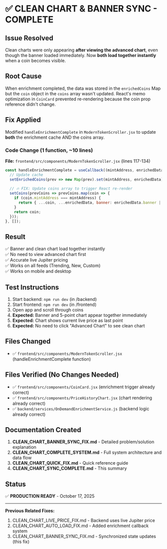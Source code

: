 # ✅ CLEAN CHART & BANNER SYNC - COMPLETE

## Issue Resolved
Clean charts were only appearing **after viewing the advanced chart**, even though the banner loaded immediately. Now **both load together instantly** when a coin becomes visible.

## Root Cause
When enrichment completed, the data was stored in the `enrichedCoins` Map but the `coin` object in the `coins` array wasn't updated. React's memo optimization in `CoinCard` prevented re-rendering because the coin prop reference didn't change.

## Fix Applied
Modified `handleEnrichmentComplete` in `ModernTokenScroller.jsx` to update **both** the enrichment cache AND the coins array.

### Code Change (1 function, ~10 lines)
**File:** `frontend/src/components/ModernTokenScroller.jsx` (lines 117-134)

```jsx
const handleEnrichmentComplete = useCallback((mintAddress, enrichedData) => {
  // Update cache
  setEnrichedCoins(prev => new Map(prev).set(mintAddress, enrichedData));
  
  // 🔥 FIX: Update coins array to trigger React re-render
  setCoins(prevCoins => prevCoins.map(coin => {
    if (coin.mintAddress === mintAddress) {
      return { ...coin, ...enrichedData, banner: enrichedData.banner || coin.banner };
    }
    return coin;
  }));
}, []);
```

## Result
✅ Banner and clean chart load together instantly  
✅ No need to view advanced chart first  
✅ Accurate live Jupiter pricing  
✅ Works on all feeds (Trending, New, Custom)  
✅ Works on mobile and desktop

## Test Instructions
1. Start backend: `npm run dev` (in /backend)
2. Start frontend: `npm run dev` (in /frontend)
3. Open app and scroll through coins
4. **Expected:** Banner and 5-point chart appear together immediately
5. **Expected:** Chart shows current live price as last point
6. **Expected:** No need to click "Advanced Chart" to see clean chart

## Files Changed
- ✅ `frontend/src/components/ModernTokenScroller.jsx` (handleEnrichmentComplete function)

## Files Verified (No Changes Needed)
- ✅ `frontend/src/components/CoinCard.jsx` (enrichment trigger already correct)
- ✅ `frontend/src/components/PriceHistoryChart.jsx` (chart rendering already correct)
- ✅ `backend/services/OnDemandEnrichmentService.js` (backend logic already correct)

## Documentation Created
1. **CLEAN_CHART_BANNER_SYNC_FIX.md** - Detailed problem/solution explanation
2. **CLEAN_CHART_COMPLETE_SYSTEM.md** - Full system architecture and data flow
3. **CLEAN_CHART_QUICK_FIX.md** - Quick reference guide
4. **CLEAN_CHART_SYNC_COMPLETE.md** - This summary

## Status
✅ **PRODUCTION READY** - October 17, 2025

---

**Previous Related Fixes:**
1. CLEAN_CHART_LIVE_PRICE_FIX.md - Backend uses live Jupiter price
2. CLEAN_CHART_AUTO_LOAD_FIX.md - Added enrichment callback system
3. CLEAN_CHART_BANNER_SYNC_FIX.md - Synchronized state updates (this fix)
